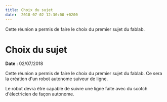 ```yaml
---
title: Choix du sujet
date:  2018-07-02 12:30:00 +0200
---
```


Cette réunion a permis de faire le choix du premier sujet du fablab.

<!--more-->

# Choix du sujet

**Date** : 02/07/2018

Cette réunion a permis de faire le choix du premier sujet du fablab. Ce sera la création d'un robot autonome suiveur de ligne.

Le robot devra être capable de suivre une ligne faite avec du scotch d'électricien de façon autonome.